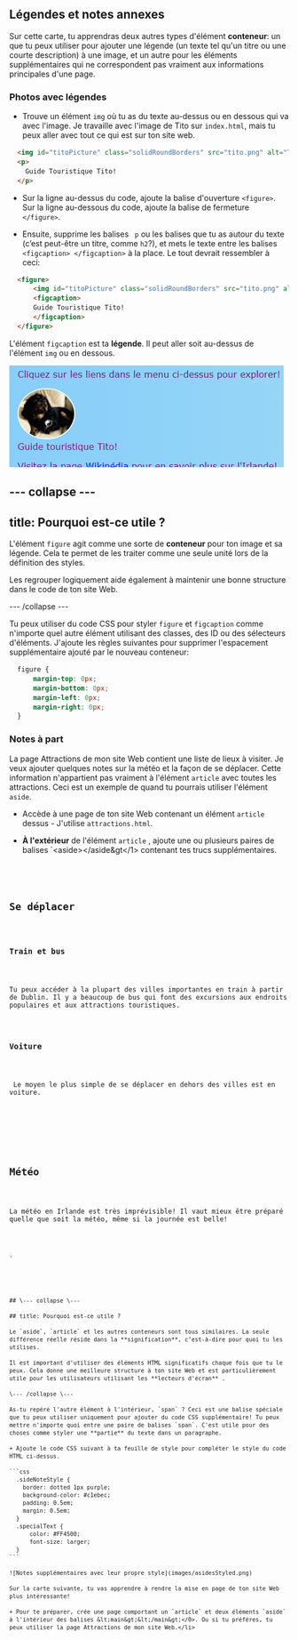 ## Légendes et notes annexes

Sur cette carte, tu apprendras deux autres types d'élément **conteneur**: un que tu peux utiliser pour ajouter une légende (un texte tel qu'un titre ou une courte description) à une image, et un autre pour les éléments supplémentaires qui ne correspondent pas vraiment aux informations principales d'une page.

### Photos avec légendes

+ Trouve un élément `img` où tu as du texte au-dessus ou en dessous qui va avec l'image. Je travaille avec l'image de Tito sur `index.html`, mais tu peux aller avec tout ce qui est sur ton site web. 

```html
  <img id="titoPicture" class="solidRoundBorders" src="tito.png" alt="Tito the dog" />          
  <p>
    Guide Touristique Tito!
  </p>
```

+ Sur la ligne au-dessus du code, ajoute la balise d'ouverture `<figure>`. Sur la ligne au-dessous du code, ajoute la balise de fermeture `</figure>`.

+ Ensuite, supprime les balises ` p` ou les balises que tu as autour du texte (c’est peut-être un titre, comme `h2`?), et mets le texte entre les balises `<figcaption> </figcaption>` à la place. Le tout devrait ressembler à ceci:

```html
  <figure>
      <img id="titoPicture" class="solidRoundBorders" src="tito.png" alt="Tito the dog" />          
      <figcaption>
      Guide Touristique Tito!
      </figcaption>
  </figure>
```

L'élément `figcaption` est ta **légende**. Il peut aller soit au-dessus de l'élément `img` ou en dessous.

![Image de Tito avec une légende](images/figureAndCaption.png)

## \--- collapse \---

## title: Pourquoi est-ce utile ?

L'élément `figure` agit comme une sorte de **conteneur** pour ton image et sa légende. Cela te permet de les traiter comme une seule unité lors de la définition des styles.

Les regrouper logiquement aide également à maintenir une bonne structure dans le code de ton site Web.

\--- /collapse \---

Tu peux utiliser du code CSS pour styler `figure` et `figcaption` comme n'importe quel autre élément utilisant des classes, des ID ou des sélecteurs d'éléments. J'ajoute les règles suivantes pour supprimer l'espacement supplémentaire ajouté par le nouveau conteneur:

```css
  figure { 
      margin-top: 0px;
      margin-bottom: 0px;
      margin-left: 0px;
      margin-right: 0px;
  }
```

### Notes à part

La page Attractions de mon site Web contient une liste de lieux à visiter. Je veux ajouter quelques notes sur la météo et la façon de se déplacer. Cette information n'appartient pas vraiment à l'élément `article` avec toutes les attractions. Ceci est un exemple de quand tu pourrais utiliser l'élément `aside`.

+ Accède à une page de ton site Web contenant un élément `article` dessus - J'utilise `attractions.html`.

+ **À l'extérieur** de l'élément `article` , ajoute une ou plusieurs paires de balises `&lt;aside&gt;&lt;/aside&gt</1> contenant tes trucs supplémentaires.</p></li>
</ul>

<pre><code class="html">  <aside class="sideNoteStyle">
      <h2>Se déplacer</h2>
      <h3>Train et bus</h3>
      <p>Tu peux accéder à la plupart des villes importantes en train à partir de Dublin. Il y a beaucoup de bus qui font des excursions aux endroits populaires et aux attractions touristiques. </p>
      <h3>Voiture</h3>
      <p> Le moyen le plus simple de se déplacer en dehors des villes est en voiture. </p>
    </aside>
    <aside class="sideNoteStyle">
      <h2>Météo</h2>
      <p>La météo en Irlande est <span class="specialText">très imprévisible!</span> Il vaut mieux <span class="specialText">être préparé</span> quelle que soit la météo, même si la journée est belle!</p>
  </aside>
`</pre> 
    
    ## \--- collapse \---
    
    ## title: Pourquoi est-ce utile ?
    
    Le `aside`, `article` et les autres conteneurs sont tous similaires. La seule différence réelle réside dans la **signification**, c’est-à-dire pour quoi tu les utilises.
    
    Il est important d'utiliser des éléments HTML significatifs chaque fois que tu le peux. Cela donne une meilleure structure à ton site Web et est particulièrement utile pour les utilisateurs utilisant les **lecteurs d'écran** .
    
    \--- /collapse \---
    
    As-tu repéré l'autre élément à l'intérieur, `span` ? Ceci est une balise spéciale que tu peux utiliser uniquement pour ajouter du code CSS supplémentaire! Tu peux mettre n'importe quoi entre une paire de balises `span`. C'est utile pour des choses comme styler une **partie** du texte dans un paragraphe.
    
    + Ajoute le code CSS suivant à ta feuille de style pour compléter le style du code HTML ci-dessus.
    
    ```css
      .sideNoteStyle {
        border: dotted 1px purple;
        background-color: #c1ebec;
        padding: 0.5em;
        margin: 0.5em;
      }
      .specialText {
          color: #FF4500;
          font-size: larger;
      }
    ```
    
    ![Notes supplémentaires avec leur propre style](images/asidesStyled.png)
    
    Sur la carte suivante, tu vas apprendre à rendre la mise en page de ton site Web plus intéressante!
    
    + Pour te préparer, crée une page comportant un `article` et deux éléments `aside` à l'intérieur des balises &lt;main&gt;&lt;/main&gt;</0>. Ou si tu préfères, tu peux utiliser la page Attractions de mon site Web.</li>
</ul>